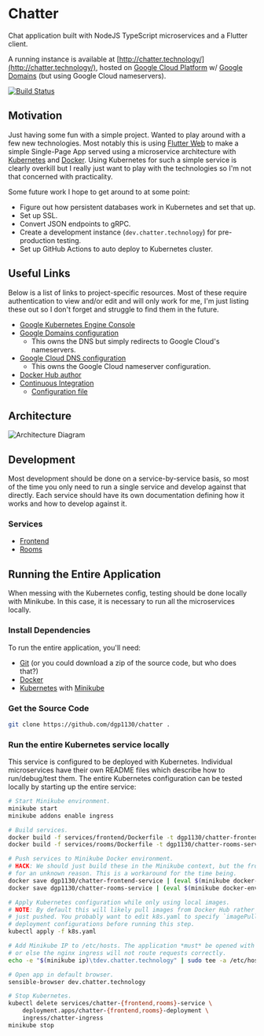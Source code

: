 # Chatter

Chat application built with NodeJS TypeScript microservices and a Flutter client.

A running instance is available at [http://chatter.technology/](http://chatter.technology/),
hosted on [Google Cloud Platform](https://cloud.google.com/) w/
[Google Domains](https://domains.google.com) (but using Google Cloud nameservers).

[![Build Status](https://travis-ci.com/dgp1130/chatter.svg?branch=master)](https://travis-ci.com/dgp1130/chatter)

## Motivation

Just having some fun with a simple project. Wanted to play around with a few new technologies.
Most notably this is using [Flutter Web](https://flutter.dev/web) to make a simple Single-Page App
served using a microservice architecture with [Kubernetes](https://kubernetes.io/) and
[Docker](https://www.docker.com/). Using Kubernetes for such a simple service is clearly overkill
but I really just want to play with the technologies so I'm not that concerned with practicality.

Some future work I hope to get around to at some point:

* Figure out how persistent databases work in Kubernetes and set that up.
* Set up SSL.
* Convert JSON endpoints to gRPC.
* Create a development instance (`dev.chatter.technology`) for pre-production testing.
* Set up GitHub Actions to auto deploy to Kubernetes cluster.

## Useful Links

Below is a list of links to project-specific resources. Most of these require authentication to view
and/or edit and will only work for me, I'm just listing these out so I don't forget and struggle to
find them in the future.

* [Google Kubernetes Engine Console](https://console.cloud.google.com/kubernetes/list?project=chatter-244623)
* [Google Domains configuration](https://domains.google.com/m/registrar/chatter.technology/dns)
  * This owns the DNS but simply redirects to Google Cloud's nameservers.
* [Google Cloud DNS configuration](https://console.cloud.google.com/net-services/dns/zones/chatter-dns-zone?project=chatter-244623)
  * This owns the Google Cloud nameserver configuration.
* [Docker Hub author](https://hub.docker.com/u/dgp1130)
* [Continuous Integration](https://travis-ci.com/dgp1130/chatter)
  * [Configuration file](.travis.yml)

## Architecture

![Architecture Diagram](https://g.gravizo.com/source/svg?https://raw.githubusercontent.com/dgp1130/chatter/master/doc/architecture.dot)

## Development

Most development should be done on a service-by-service basis, so most of the time you only need to
run a single service and develop against that directly. Each service should have its own
documentation defining how it works and how to develop against it.

### Services

* [Frontend](services/frontend/README.md)
* [Rooms](services/rooms/README.md)

## Running the Entire Application

When messing with the Kubernetes config, testing should be done locally with Minikube. In this case,
it is necessary to run all the microservices locally.

### Install Dependencies

To run the entire application, you'll need:

* [Git](https://git-scm.com) (or you could download a zip of the source code, but who does that?)
* [Docker](https://docker.com)
* [Kubernetes](https://kubernetes.io/) with
  [Minikube](https://kubernetes.io/docs/setup/learning-environment/minikube/)

### Get the Source Code

```bash
git clone https://github.com/dgp1130/chatter .
```

### Run the entire Kubernetes service locally

This service is configured to be deployed with Kubernetes. Individual microservices have their own
README files which describe how to run/debug/test them. The entire Kubernetes configuration can be
tested locally by starting up the entire service:

```bash
# Start Minikube environment.
minikube start
minikube addons enable ingress

# Build services.
docker build -f services/frontend/Dockerfile -t dgp1130/chatter-frontend-service:latest .
docker build -f services/rooms/Dockerfile -t dgp1130/chatter-rooms-service:latest .

# Push services to Minikube Docker environment.
# HACK: We should just build these in the Minikube context, but the frontend server refuses to build
# for an unknown reason. This is a workaround for the time being.
docker save dgp1130/chatter-frontend-service | (eval $(minikube docker-env) && docker load)
docker save dgp1130/chatter-rooms-service | (eval $(minikube docker-env) && docker load)

# Apply Kubernetes configuration while only using local images.
# NOTE: By default this will likely pull images from Docker Hub rather than using the local ones
# just pushed. You probably want to edit k8s.yaml to specify `imagePullPolicy: Never` on the
# deployment configurations before running this step.
kubectl apply -f k8s.yaml

# Add Minikube IP to /etc/hosts. The application *must* be opened with a *.chatter.technology domain
# or else the nginx ingress will not route requests correctly.
echo -e "$(minikube ip)\tdev.chatter.technology" | sudo tee -a /etc/hosts > /dev/null

# Open app in default browser.
sensible-browser dev.chatter.technology

# Stop Kubernetes.
kubectl delete services/chatter-{frontend,rooms}-service \
    deployment.apps/chatter-{frontend,rooms}-deployment \
    ingress/chatter-ingress
minikube stop
```
